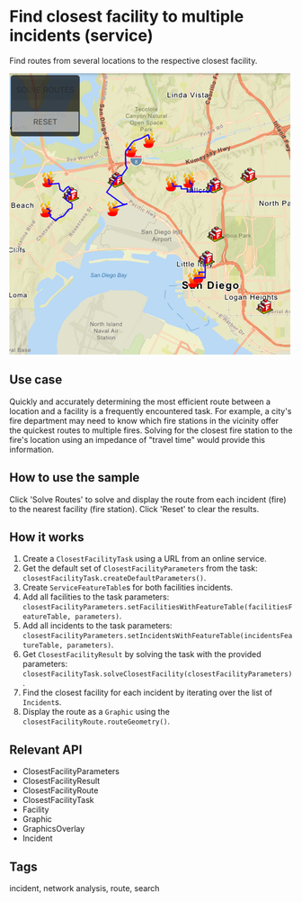 # Find closest facility to multiple incidents (service)

Find routes from several locations to the respective closest facility.

![](screenshot.png)

## Use case

Quickly and accurately determining the most efficient route between a location and a facility is a frequently encountered task. For example, a city's fire department may need to know which fire stations in the vicinity offer the quickest routes to multiple fires. Solving for the closest fire station to the fire's location using an impedance of "travel time" would provide this information.

## How to use the sample

Click 'Solve Routes' to solve and display the route from each incident (fire) to the nearest facility (fire station). Click 'Reset' to clear the results.

## How it works

1. Create a `ClosestFacilityTask` using a URL from an online service.
2. Get the default set of `ClosestFacilityParameters` from the task: `closestFacilityTask.createDefaultParameters()`.
3. Create `ServiceFeatureTable`s for both facilities incidents.
4. Add all facilities to the task parameters: `closestFacilityParameters.setFacilitiesWithFeatureTable(facilitiesFeatureTable, parameters)`.
5. Add all incidents to the task parameters: `closestFacilityParameters.setIncidentsWithFeatureTable(incidentsFeatureTable, parameters)`.
6. Get `ClosestFacilityResult` by solving the task with the provided parameters: `closestFacilityTask.solveClosestFacility(closestFacilityParameters)`.
7. Find the closest facility for each incident by iterating over the list of `Incident`s.
8. Display the route as a `Graphic` using the `closestFacilityRoute.routeGeometry()`.

## Relevant API

* ClosestFacilityParameters
* ClosestFacilityResult
* ClosestFacilityRoute
* ClosestFacilityTask
* Facility
* Graphic
* GraphicsOverlay
* Incident

## Tags

incident, network analysis, route, search

